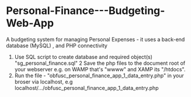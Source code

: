 # Personal-Finance---Budgeting-Web-App
A budgeting system for managing Personal Expenses - it uses a back-end database (MySQL) , and PHP connectivity
1. Use SQL script to create database and required object(s) "sg_personal_finance.sql" 
2 Save the php files to the document root of your webserver e.g. on WAMP that's "wwww" and XAMP its "/htdocs".
3. Run the file - "obfusc_personal_finance_app_1_data_entry.php" in your broser via localhost, e.g
  localhost/.../obfusc_personal_finance_app_1_data_entry.php
  
  
